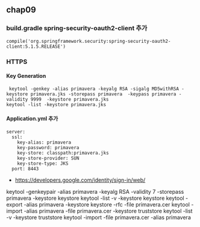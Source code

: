 ## chap09

### build.gradle spring-security-oauth2-client 추가

```
compile('org.springframework.security:spring-security-oauth2-client:5.1.5.RELEASE')
```

### HTTPS

#### Key Generation
```
 keytool -genkey -alias primavera -keyalg RSA -sigalg MD5withRSA -keystore primavera.jks -storepass primavera  -keypass primavera -validity 9999  -keystore primavera.jks
keytool -list -keystore primavera.jks
```

#### Application.yml 추가
```
server:
  ssl:
    key-alias: primavera
    key-password: primavera
    key-store: classpath:primavera.jks
    key-store-provider: SUN
    key-store-type: JKS
  port: 8443
```

* https://developers.google.com/identity/sign-in/web/


keytool -genkeypair -alias primavera -keyalg RSA -validity 7 -storepass primavera -keystore keystore
keytool -list -v -keystore keystore
keytool -export -alias primavera -keystore keystore -rfc -file primavera.cer
keytool -import -alias primavera -file primavera.cer -keystore truststore
keytool -list -v -keystore truststore
keytool -import -file primavera.cer -alias primavera